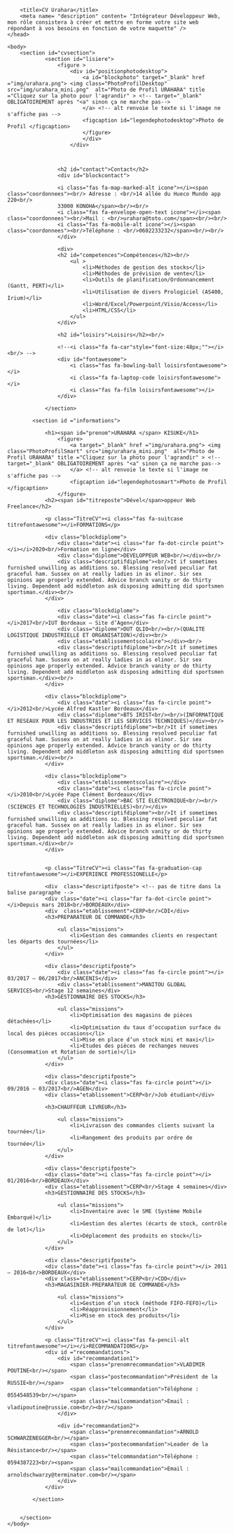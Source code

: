 <!DOCTYPE html>
<html lang="fr">
    <head>
        <meta charset="utf-8" />
   		<meta name="viewport" content="width=device-width,initial-scale=1.0">    
        <link rel="stylesheet" href="style.css" />
        <!--<link rel="stylesheet" href="https://cdnjs.cloudflare.com/ajax/libs/font-awesome/4.7.0/css/font-awesome.min.css">-->
        <link rel="stylesheet" href="https://cdnjs.cloudflare.com/ajax/libs/font-awesome/5.13.0/css/all.min.css" />



    	<title>CV Urahara</title>
    	<meta name= "description" content= "Intégrateur Développeur Web, mon rôle consistera à créer et mettre en forme votre site web répondant à vos besoins en fonction de votre maquette" />
    </head>

    <body>
    	<section id="cvsection">
    			<section id="lisiere">
    				<figure >
    					<div id="positionphotodesktop">
    						<a id="blockphoto" target="_blank" href ="img/urahara.png"> <img class="PhotoProfilDesktop" src="img/urahara_mini.png"  alt="Photo de Profil URAHARA" title ="Cliquez sur la photo pour l'agrandir" > <!-- target="_blank" OBLIGATOIREMENT après "<a" sinon ça ne marche pas-->
    						</a> <!-- alt renvoie le texte si l'image ne s'affiche pas -->
    						<figcaption id="legendephotodesktop">Photo de Profil </figcaption>
    						</figure>
    						</div>
    					</div>	



    				<h2 id="contact">Contact</h2>
    				<div id="blockcontact">

    				<i class="fas fa-map-marked-alt icone"></i><span class="coordonnees"><br/> Adresse : <br/>14 allée du Hueco Mundo app 220<br/>
    				33000 KONOHA</span><br/><br/>
    				<i class="fas fa-envelope-open-text icone"></i><span class="coordonnees"><br/>Mail : <br/>urahara@toto.com</span><br/><br/>
    				<i class="fas fa-mobile-alt icone"></i><span class="coordonnees"><br/>Téléphone : <br/>0602233232</span><br/><br/>
    				</div>
    			
    				<div>
    				<h2 id="competences">Compétences</h2><br/>
						<ul >
							<li>Méthodes de gestion des stocks</li>
							<li>Méthodes de prévision de vente</li>
							<li>Outils de planification/Ordonnancement (Gantt, PERT)</li>
							<li>Utilisation de divers Prologiciel (AS400, Irium)</li>
							<li>Word/Excel/Powerpoint/Visio/Access</li>
							<li>HTML/CSS</li>
						</ul>
					</div>	

					<h2 id="loisirs">Loisirs</h2><br/>

					<!--<i class="fa fa-car"style="font-size:48px;""></i><br/> -->
					<div id="fontawesome">
						<i class="fas fa-bowling-ball loisirsfontawesome"></i>
						<i class="fa fa-laptop-code loisirsfontawesome"></i>
						<i class="fas fa-film loisirsfontawesome"></i>
					</div>

				</section>

    		<section id ="informations">

    			<h1><span id="prenom">URAHARA </span> KISUKE</h1>
					<figure>
    					<a target="_blank" href ="img/urahara.png"> <img  class="PhotoProfilSmart" src="img/urahara_mini.png"  alt="Photo de Profil URAHARA" title ="Cliquez sur la photo pour l'agrandir" > <!-- target="_blank" OBLIGATOIREMENT après "<a" sinon ça ne marche pas-->
    					</a> <!-- alt renvoie le texte si l'image ne s'affiche pas -->
    					<figcaption id="legendephotosmart">Photo de Profil </figcaption>
    				</figure>   			
    			<h2><span id="titreposte">Dével</span>oppeur Web Freelance</h2>

				<p class="TitreCV"><i class="fas fa-suitcase titrefontawesome"></i>FORMATIONS</p>

				<div class="blockdiplome">
					<div class="date"><i class="far fa-dot-circle point"></i></i>2020<br/>Formation en ligne</div>
					<div class="diplome">DEVELOPPEUR WEB<br/></div><br/>
					<div class="descriptifdiplome"><br/>It if sometimes furnished unwilling as additions so. Blessing resolved peculiar fat graceful ham. Sussex on at really ladies in as elinor. Sir sex opinions age properly extended. Advice branch vanity or do thirty living. Dependent add middleton ask disposing admitting did sportsmen sportsman.</div><br/>
				</div>

					<div class="blockdiplome">
					<div class="date"><i class="fas fa-circle point"></i>2017<br/>IUT Bordeaux – Site d’Agen</div>
					<div class="diplome">DUT QLIO<br/><br/>(QUALITE LOGISTIQUE INDUSTRIELLE ET ORGANISATION)</div><br/>
					<div class="etablissementscolaire"></div><br/>
					<div class="descriptifdiplome"><br/>It if sometimes furnished unwilling as additions so. Blessing resolved peculiar fat graceful ham. Sussex on at really ladies in as elinor. Sir sex opinions age properly extended. Advice branch vanity or do thirty living. Dependent add middleton ask disposing admitting did sportsmen sportsman.</div><br/>
				</div>

				<div class="blockdiplome">
					<div class="date"><i class="fas fa-circle point"></i>2012<br/>Lycée Alfred Kastler Bordeaux</div>
					<div class="diplome">BTS IRIST<br/><br/>(INFORMATIQUE ET RESEAUX POUR LES INDUSTRIES ET LES SERVICES TECHNIQUES)</div><br/>
					<div class="descriptifdiplome"><br/>It if sometimes furnished unwilling as additions so. Blessing resolved peculiar fat graceful ham. Sussex on at really ladies in as elinor. Sir sex opinions age properly extended. Advice branch vanity or do thirty living. Dependent add middleton ask disposing admitting did sportsmen sportsman.</div><br/>
				</div>

				<div class="blockdiplome">
					<div class="etablissementscolaire"></div>
					<div class="date"><i class="fas fa-circle point"></i>2010<br/>Lycée Pape Clément Bordeaux</div>	
					<div class="diplome">BAC STI ELECTRONIQUE<br/><br/>(SCIENCES ET TECHNOLOGIES INDUSTRIELLES)<br/></div>
					<div class="descriptifdiplome"><br/>It if sometimes furnished unwilling as additions so. Blessing resolved peculiar fat graceful ham. Sussex on at really ladies in as elinor. Sir sex opinions age properly extended. Advice branch vanity or do thirty living. Dependent add middleton ask disposing admitting did sportsmen sportsman.</div><br/>
				</div>


       			<p class="TitreCV"><i class="fas fa-graduation-cap titrefontawesome"></i>EXPERIENCE PROFESSIONELLE</p>

        		<div  class="descriptifposte"> <!-- pas de titre dans la balise paragraphe -->
    			<div class="date"><i class="far fa-dot-circle point"></i>Depuis mars 2018<br/>BORDEAUX</div>        		
        		<div  class="etablissement">CERP<br/>CDI</div>
    			<h3>PREPARATEUR DE COMMANDE</h3>

    				<ul class="missions">
    					<li>Gestion des commandes clients en respectant les départs des tournées</li>
    				</ul>
    			</div>

    			<div class="descriptifposte">
    				<div class="date"><i class="fas fa-circle point"></i> 03/2017 – 06/2017<br/>ANCENIS</div> 
    				<div class="etablissement">MANITOU GLOBAL SERVICES<br/>Stage 12 semaines</div>
    			<h3>GESTIONNAIRE DES STOCKS</h3>   	

					<ul class="missions">
						<li>Optimisation des magasins de pièces détachées</li>
						<li>Optimisation du taux d’occupation surface du local des pièces occasions</li>
						<li>Mise en place d’un stock mini et maxi</li>
						<li>Etudes des pièces de rechanges neuves (Consommation et Rotation de sortie)</li>
					</ul>
				</div>

				<div class="descriptifposte">
				<div class="date"><i class="fas fa-circle point"></i> 09/2016 – 03/2017<br/>AGEN</div>				
				<div class="etablissement">CERP<br/>Job étudiant</div>
				
				<h3>CHAUFFEUR LIVREUR</h3>	

					<ul class="missions">
						<li>Livraison des commandes clients suivant la tournée</li>
						<li>Rangement des produits par ordre de tournée</li>
					</ul>
				</div>

				<div class="descriptifposte">
				<div class="date"><i class="fas fa-circle point"></i> 01/2016<br/>BORDEAUX</div>
				<div class="etablissement">CERP<br/>Stage 4 semaines</div>
				<h3>GESTIONNAIRE DES STOCKS</h3>

					<ul class="missions">
						<li>Inventaire avec le SME (Système Mobile Embarqué)</li>
						<li>Gestion des alertes (écarts de stock, contrôle de lot)</li>
						<li>Déplacement des produits en stock</li>
					</ul>
				</div>

				<div class="descriptifposte">
				<div class="date"><i class="fas fa-circle point"></i> 2011 – 2016<br/>BORDEAUX</div>
				<div class="etablissement">CERP<br/>CDD</div>
				<h3>MAGASINIER-PREPARATEUR DE COMMANDE</h3>

					<ul class="missions">
						<li>Gestion d’un stock (méthode FIFO-FEFO)</li>
						<li>Réapprovisionnement</li>
						<li>Mise en stock des produits</li>
					</ul>
				</div>

				<p class="TitreCV"><i class="fas fa-pencil-alt titrefontawesome"></i></i>RECOMMANDATIONS</p>
				<div id ="recommandations">
					<div id="recommandation1">
						<span class="prenomrecommandation">VLADIMIR POUTINE<br/></span>
						<span class="postecommandation">Président de la RUSSIE<br/></span>
						<span class="telcommandation">Téléphone : 0554548539<br/></span>
						<span class="mailcommandation">Email : vladipoutine@russie.com<br/><br/></span>
					</div>

					<div id="recommandation2">
						<span class="prenomrecommandation">ARNOLD SCHWARZENEGGER<br/></span>
						<span class="postecommandation">Leader de la Résistance<br/></span>
						<span class="telcommandation">Téléphone : 0594387223<br/><span>
						<span class="mailcommandation">Email : arnoldschwarzy@terminator.com<br/></span>
					</div>
				</div>

			</section>


		</section>
	</body>
</html>
 
